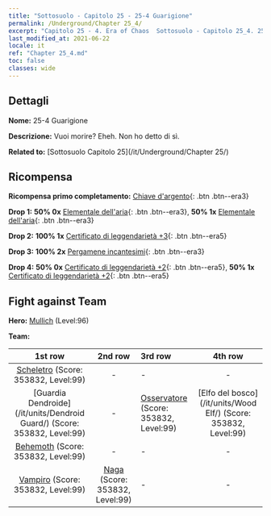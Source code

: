 ```yaml
---
title: "Sottosuolo - Capitolo 25 - 25-4 Guarigione"
permalink: /Underground/Chapter 25_4/
excerpt: "Capitolo 25 - 4. Era of Chaos  Sottosuolo - Capitolo 25_4. 25-4 Guarigione"
last_modified_at: 2021-06-22
locale: it
ref: "Chapter 25_4.md"
toc: false
classes: wide
---
```


## Dettagli

 **Nome:** 25-4 Guarigione

 **Descrizione:** Vuoi morire? Eheh. Non ho detto di sì.

 **Related to:** [Sottosuolo Capitolo 25](/it/Underground/Chapter 25/)

## Ricompensa

 **Ricompensa primo completamento:** [Chiave d'argento](/ItemsIT/con_693/){: .btn .btn--era3}

 **Drop 1:** **50% 0x** [Elementale dell'aria](/ItemsIT/her_448/){: .btn .btn--era3}, **50% 1x** [Elementale dell'aria](/ItemsIT/her_448/){: .btn .btn--era3}

 **Drop 2:** **100% 1x** [Certificato di leggendarietà +3](/ItemsIT/mat_88/){: .btn .btn--era5}

 **Drop 3:** **100% 2x** [Pergamene incantesimi](/ItemsIT/con_694/){: .btn .btn--era3}

 **Drop 4:** **50% 0x** [Certificato di leggendarietà +2](/ItemsIT/mat_81/){: .btn .btn--era5}, **50% 1x** [Certificato di leggendarietà +2](/ItemsIT/mat_81/){: .btn .btn--era5}


## Fight against Team
 **Hero:** [Mullich](/it/heroes/Mullich/) (Level:96)

 **Team:**


  | 1st row | 2nd row | 3rd row | 4th row |
  |:----:|:----:|:----|:----:|
  | [Scheletro](/it/units/Skeleton/) (Score: 353832, Level:99)  | - | - | - |
  | [Guardia Dendroide](/it/units/Dendroid Guard/) (Score: 353832, Level:99)  | - | [Osservatore](/it/units/Beholder/) (Score: 353832, Level:99)  | [Elfo del bosco](/it/units/Wood Elf/) (Score: 353832, Level:99)  |
  | [Behemoth](/it/units/Behemoth/) (Score: 353832, Level:99)  | - | - | - |
  | [Vampiro](/it/units/Vampire/) (Score: 353832, Level:99)  | [Naga](/it/units/Naga/) (Score: 353832, Level:99)  | - | - |


